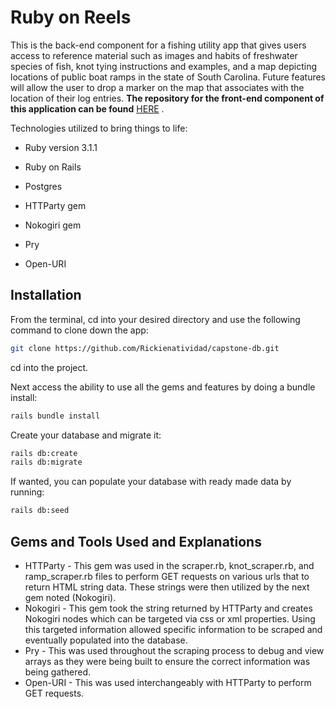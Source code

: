 # Ruby on Reels

This is the back-end component for a fishing utility app that gives users access to reference material such as images and habits of freshwater species of fish, knot tying instructions and examples, and a map depicting locations of public boat ramps in the state of South Carolina. Future features will allow the user to drop a marker on the map that associates with the location of their log entries.
<strong>The repository for the front-end component of this application can be found</strong> [HERE](https://github.com/Rickienatividad/capstone-frontend) .

Technologies utilized to bring things to life:

* Ruby version 3.1.1

* Ruby on Rails

* Postgres

* HTTParty gem

* Nokogiri gem

* Pry

* Open-URI

## Installation

From the terminal, cd into your desired directory and use the following command to clone down the app:
```bash
git clone https://github.com/Rickienatividad/capstone-db.git
```

cd into the project.

Next access the ability to use all the gems and features by doing a bundle install:
```bash
rails bundle install
```

Create your database and migrate it:
```bash
rails db:create
rails db:migrate
```
If wanted, you can populate your database with ready made data by running:
```bash
rails db:seed
```

## Gems and Tools Used and Explanations
* HTTParty - This gem was used in the scraper.rb, knot_scraper.rb, and ramp_scraper.rb files to perform GET requests on various urls that to return HTML string data. These strings were then utilized by the next gem noted (Nokogiri).
* Nokogiri - This gem took the string returned by HTTParty and creates Nokogiri nodes which can be targeted via css or xml properties. Using this targeted information allowed specific information to be scraped and eventually populated into the database.
* Pry - This was used throughout the scraping process to debug and view arrays as they were being built to ensure the correct information was being gathered.
* Open-URI - This was used interchangeably with HTTParty to perform GET requests.


